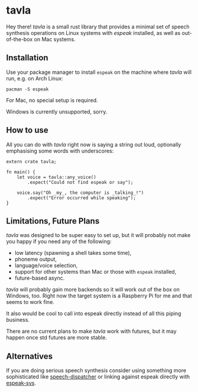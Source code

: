 # tavla
Hey there! _tavla_ is a small rust library that provides a
minimal set of speech synthesis operations on Linux systems
with _espeak_ installed, as well as out-of-the-box on Mac
systems.

## Installation
Use your package manager to install `espeak` on the machine
where _tavla_ will run, e.g. on Arch Linux:

    pacman -S espeak

For Mac, no special setup is required.

Windows is currently unsupported, sorry.

## How to use
All you can do with _tavla_ right now is saying a string out
loud, optionally emphasising some words with underscores:

    extern crate tavla;

    fn main() {
        let voice = tavla::any_voice()
            .expect("Could not find espeak or say");

        voice.say("Oh _my_, the computer is _talking_!")
            .expect("Error occurred while speaking");
    }

## Limitations, Future Plans
_tavla_ was designed to be super easy to set up, but it will
probably not make you happy if you need any of the following:
* low latency (spawning a shell takes some time),
* phoneme output,
* language/voice selection,
* support for other systems than Mac or those with `espeak` installed,
* future-based async.

_tavla_ will probably gain more backends so it will work out
of the box on Windows, too. Right now the target system is
a Raspberry Pi for me and that seems to work fine.

It also would be cool to call into espeak directly instead
of all this piping business.

There are no current plans to make _tavla_ work with futures,
but it may happen once std futures are more stable.

## Alternatives
If you are doing serious speech synthesis consider using
something more sophisticated like
[speech-dispatcher](https://crates.io/crates/speech-dispatcher)
or linking against espeak directly with
[espeak-sys](https://crates.io/crates/espeak-sys).

